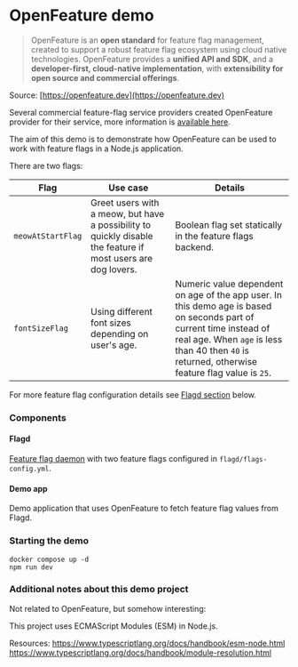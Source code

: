 # OpenFeature demo

> OpenFeature is an **open standard** for feature flag management, created to support a robust feature flag ecosystem
> using
> cloud native technologies. OpenFeature provides a **unified API and SDK**, and a **developer-first, cloud-native
> implementation**, with **extensibility for open source and commercial offerings**.

Source: [https://openfeature.dev](https://openfeature.dev)

Several commercial feature-flag service providers created OpenFeature provider for their service, more information
is [available here](https://docs.openfeature.dev/docs/reference/technologies/server/javascript).

The aim of this demo is to demonstrate how OpenFeature can be used to work with feature flags in a Node.js application.

There are two flags:

| Flag              | Use case                                                                                                     | Details                                                                                                                                                                                                                |
|-------------------|--------------------------------------------------------------------------------------------------------------|------------------------------------------------------------------------------------------------------------------------------------------------------------------------------------------------------------------------|
| `meowAtStartFlag` | Greet users with a meow, but have a possibility to quickly disable the feature if most users are dog lovers. | Boolean flag set statically in the feature flags backend.                                                                                                                                                              |
| `fontSizeFlag`    | Using different font sizes depending on user's age.                                                          | Numeric value dependent on age of the app user. In this demo age is based on seconds part of current time instead of real age. When `age` is less than 40 then `40` is returned, otherwise feature flag value is `25`. |

For more feature flag configuration details see [Flagd section](#Flagd) below.

### Components

#### Flagd

[Feature flag daemon](https://github.com/open-feature/flagd) with two feature flags configured
in `flagd/flags-config.yml`.

#### Demo app

Demo application that uses OpenFeature to fetch feature flag values from Flagd.

### Starting the demo

```shell
docker compose up -d
npm run dev
```

### Additional notes about this demo project

Not related to OpenFeature, but somehow interesting:

This project uses ECMAScript Modules (ESM) in Node.js.

Resources:
https://www.typescriptlang.org/docs/handbook/esm-node.html
https://www.typescriptlang.org/docs/handbook/module-resolution.html
